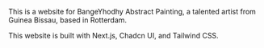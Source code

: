 This is a website for BangeYhodhy Abstract Painting, a talented artist from Guinea Bissau, based in Rotterdam.

This website is built with Next.js, Chadcn UI, and Tailwind CSS.
